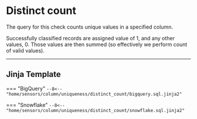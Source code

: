 # Distinct count
The query for this check counts unique values in a specified column.

Successfully classified records are assigned value of 1, and any other values, 0.
Those values are then summed (so effectively we perform count of valid values).
___
## Jinja Template
=== "BigQuery"
    ```
    --8<-- "home/sensors/column/uniqueness/distinct_count/bigquery.sql.jinja2"
    ```

=== "Snowflake"
    ```
    --8<-- "home/sensors/column/uniqueness/distinct_count/snowflake.sql.jinja2"
    ```